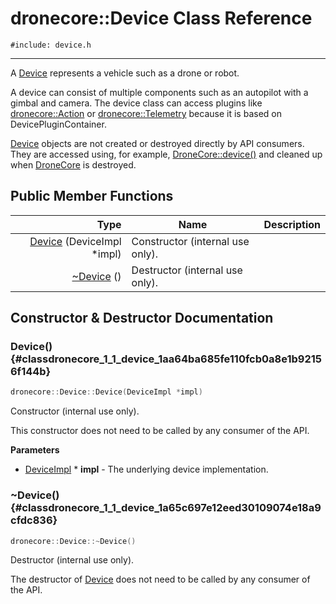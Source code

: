 # dronecore::Device Class Reference
`#include: device.h`

----


A [Device](classdronecore_1_1_device.md) represents a vehicle such as a drone or robot. 


A device can consist of multiple components such as an autopilot with a gimbal and camera. The device class can access plugins like [dronecore::Action](classdronecore_1_1_action.md) or [dronecore::Telemetry](classdronecore_1_1_telemetry.md) because it is based on DevicePluginContainer.


[Device](classdronecore_1_1_device.md) objects are not created or destroyed directly by API consumers. They are accessed using, for example, [DroneCore::device()](classdronecore_1_1_drone_core.md#classdronecore_1_1_drone_core_1a10872f29d98348484b3fdbc8ce0c8108) and cleaned up when [DroneCore](classdronecore_1_1_drone_core.md) is destroyed. 


## Public Member Functions


Type | Name | Description
---: | --- | ---
| [Device](#classdronecore_1_1_device_1aa64ba685fe110fcb0a8e1b92156f144b) (DeviceImpl *impl) | Constructor (internal use only).
| [~Device](#classdronecore_1_1_device_1a65c697e12eed30109074e18a9cfdc836) () | Destructor (internal use only).


## Constructor & Destructor Documentation


### Device() {#classdronecore_1_1_device_1aa64ba685fe110fcb0a8e1b92156f144b}
```cpp
dronecore::Device::Device(DeviceImpl *impl)
```


Constructor (internal use only).

This constructor does not need to be called by any consumer of the API.

**Parameters**

* [DeviceImpl](classdronecore_1_1_device_impl.md) * **impl** - The underlying device implementation.

<!-- inbodydescription:  --> 
<!-- return_type:  -->
<!-- return_type_comment:  -->
<!-- prot: public -->
<!-- static: no -->
<!-- const: no -->
<!-- explicit: yes -->
<!-- virt: non-virtual -->
<!-- inline: no -->


### ~Device() {#classdronecore_1_1_device_1a65c697e12eed30109074e18a9cfdc836}
```cpp
dronecore::Device::~Device()
```


Destructor (internal use only).

The destructor of [Device](classdronecore_1_1_device.md) does not need to be called by any consumer of the API.

<!-- inbodydescription:  --> 
<!-- return_type:  -->
<!-- return_type_comment:  -->
<!-- prot: public -->
<!-- static: no -->
<!-- const: no -->
<!-- explicit: no -->
<!-- virt: non-virtual -->
<!-- inline: no -->
